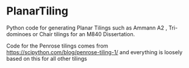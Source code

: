 # PlanarTiling

Python code for generating Planar Tilings such as Ammann A2 , Tri-dominoes or Chair tilings for an M840 Dissertation.

Code for the Penrose tilings comes from https://scipython.com/blog/penrose-tiling-1/  and everything is loosely based on this for all other tilings
